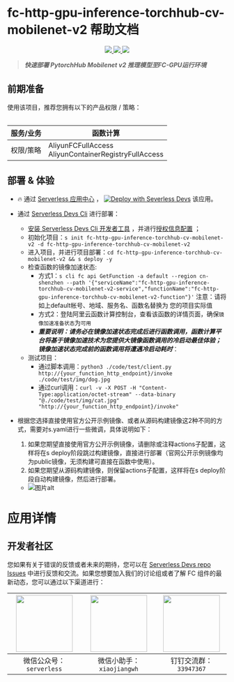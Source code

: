 # fc-http-gpu-inference-torchhub-cv-mobilenet-v2 帮助文档

<p align="center" class="flex justify-center">
    <a href="https://www.serverless-devs.com" class="ml-1">
    <img src="http://editor.devsapp.cn/icon?package=fc-http-gpu-inference-torchhub-cv-mobilenet-v2&type=packageType">
  </a>
  <a href="http://www.devsapp.cn/details.html?name=fc-http-gpu-inference-torchhub-cv-mobilenet-v2" class="ml-1">
    <img src="http://editor.devsapp.cn/icon?package=fc-http-gpu-inference-torchhub-cv-mobilenet-v2&type=packageVersion">
  </a>
  <a href="http://www.devsapp.cn/details.html?name=fc-http-gpu-inference-torchhub-cv-mobilenet-v2" class="ml-1">
    <img src="http://editor.devsapp.cn/icon?package=fc-http-gpu-inference-torchhub-cv-mobilenet-v2&type=packageDownload">
  </a>
</p>

<description>

> ***快速部署 PytorchHub Mobilenet v2 推理模型至FC-GPU运行环境***

</description>

<table>

## 前期准备
使用该项目，推荐您拥有以下的产品权限 / 策略：

| 服务/业务 | 函数计算 |     
| --- |  --- |   
| 权限/策略 | AliyunFCFullAccess</br>AliyunContainerRegistryFullAccess |     


</table>

<codepre id="codepre">



</codepre>

<deploy>

## 部署 & 体验

<appcenter>

- :fire: 通过 [Serverless 应用中心](https://fcnext.console.aliyun.com/applications/create?template=fc-http-gpu-inference-torchhub-cv-mobilenet-v2) ，
[![Deploy with Severless Devs](https://img.alicdn.com/imgextra/i1/O1CN01w5RFbX1v45s8TIXPz_!!6000000006118-55-tps-95-28.svg)](https://fcnext.console.aliyun.com/applications/create?template=fc-http-gpu-inference-torchhub-cv-mobilenet-v2)  该应用。 

</appcenter>

- 通过 [Serverless Devs Cli](https://www.serverless-devs.com/serverless-devs/install) 进行部署：
    - [安装 Serverless Devs Cli 开发者工具](https://www.serverless-devs.com/serverless-devs/install) ，并进行[授权信息配置](https://www.serverless-devs.com/fc/config) ；
    - 初始化项目：`s init fc-http-gpu-inference-torchhub-cv-mobilenet-v2 -d fc-http-gpu-inference-torchhub-cv-mobilenet-v2`   
    - 进入项目，并进行项目部署：`cd fc-http-gpu-inference-torchhub-cv-mobilenet-v2 && s deploy -y`
    - 检查函数的镜像加速状态:
        - 方式1：`s cli fc api GetFunction -a default --region cn-shenzhen --path '{"serviceName":"fc-http-gpu-inference-torchhub-cv-mobilenet-v2-service","functionName":"fc-http-gpu-inference-torchhub-cv-mobilenet-v2-function"}'` 注意：请将如上default帐号、地域、服务名、函数名替换为
您的项目实际值
        - 方式2：登陆阿里云函数计算控制台，查看该函数的详情页面，确保`镜像加速准备状态`为`可用`
        - ***重要说明：请务必在镜像加速状态完成后进行函数调用，函数计算平台将基于镜像加速技术为您提供大镜像函数调用的冷启动最佳体验；镜像加速状态完成前的函数调用将遭遇冷启动耗时***：
    - 测试项目：
        - 通过脚本调用：`python3 ./code/test/client.py http://{your_function_http_endpoint}/invoke ./code/test/img/dog.jpg`
        - 通过curl调用：`curl -v -X POST -H "Content-Type:application/octet-stream" --data-binary "@./code/test/img/cat.jpg" "http://{your_function_http_endpoint}/invoke"`

- 根据您选择直接使用官方公开示例镜像、或者从源码构建镜像这2种不同的方式，需要对s.yaml进行一些微调，具体说明如下：
    1. 如果您期望直接使用官方公开示例镜像，请删除或注释actions子配置，这样将在s deploy阶段跳过构建镜像，直接进行部署（官网公开示例镜像均为public镜像，无须构建可直接在函数中使用）。
    2. 如果您期望从源码构建镜像，则保留actions子配置，这样将在s deploy阶段自动构建镜像，然后进行部署。
    - ![图片alt](https://github.com/devsapp/start-fc-gpu/blob/main/materials/s_yaml_config.png?raw=true)

</deploy>

<appdetail id="flushContent">

# 应用详情

</appdetail>

<devgroup>

## 开发者社区

您如果有关于错误的反馈或者未来的期待，您可以在 [Serverless Devs repo Issues](https://github.com/serverless-devs/serverless-devs/issues) 中进行反馈和交流。如果您想要加入我们的讨论组或者了解 FC 组件的最新动态，您可以通过以下渠道进行：

<p align="center">

| <img src="https://serverless-article-picture.oss-cn-hangzhou.aliyuncs.com/1635407298906_20211028074819117230.png" width="130px" > | <img src="https://serverless-article-picture.oss-cn-hangzhou.aliyuncs.com/1635407044136_20211028074404326599.png" width="130px" > | <img src="https://serverless-article-picture.oss-cn-hangzhou.aliyuncs.com/1635407252200_20211028074732517533.png" width="130px" > |
|--- | --- | --- |
| <center>微信公众号：`serverless`</center> | <center>微信小助手：`xiaojiangwh`</center> | <center>钉钉交流群：`33947367`</center> | 

</p>

</devgroup>
